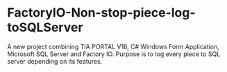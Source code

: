 # FactoryIO-Non-stop-piece-log-toSQLServer
A new project combining TIA PORTAL V16, C# Windows Form Application, Microsoft SQL Server and Factory IO. Purpose is to log every piece to SQL server depending on its features.
